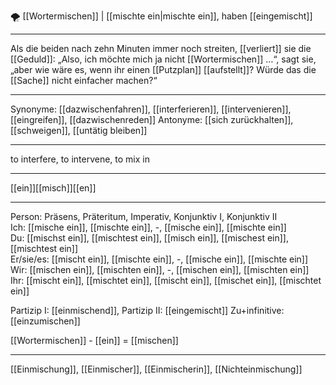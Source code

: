 🌪️ [[Wortermischen]] | [[mischte ein|mischte ein]], haben [[eingemischt]]

---
 Als die beiden nach zehn Minuten immer noch streiten, [[verliert]] sie die [[Geduld]]: 
 „Also, ich möchte mich ja nicht [[Wortermischen]] …“, sagt sie, „aber wie wäre es, wenn ihr einen [[Putzplan]] [[aufstellt]]? Würde das die [[Sache]] nicht einfacher machen?“
 
---
Synonyme: [[dazwischenfahren]], [[interferieren]], [[intervenieren]], [[eingreifen]], [[dazwischenreden]]
Antonyme: [[sich zurückhalten]], [[schweigen]], [[untätig bleiben]]

---
to interfere, to intervene, to mix in

---
[[ein]][[misch]][[en]]
 
---

Person: Präsens, Präteritum, Imperativ, Konjunktiv I, Konjunktiv II  
Ich: [[mische ein]], [[mischte ein]], -, [[mische ein]], [[mischte ein]]  
Du: [[mischst ein]], [[mischtest ein]], [[misch ein]], [[mischest ein]], [[mischtest ein]]  
Er/sie/es: [[mischt ein]], [[mischte ein]], -, [[mische ein]], [[mischte ein]]  
Wir: [[mischen ein]], [[mischten ein]], -, [[mischen ein]], [[mischten ein]]  
Ihr: [[mischt ein]], [[mischtet ein]], [[mischt ein]], [[mischet ein]], [[mischtet ein]]  

Partizip I: [[einmischend]], 
Partizip II: [[eingemischt]]
Zu+infinitive: [[einzumischen]]

[[Wortermischen]] - [[ein]] = [[mischen]]

---
[[Einmischung]], [[Einmischer]], [[Einmischerin]], [[Nichteinmischung]]